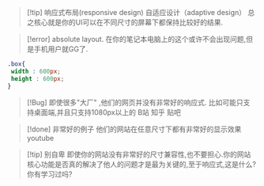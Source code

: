 


>[!tip] 响应式布局(responsive design) 自适应设计（adaptive design）
>总之核心就是你的UI可以在不同尺寸的屏幕下都保持比较好的结果. 

>[!error] absolute layout. 
>在你的笔记本电脑上的这个或许不会出现问题,但是手机用户就GG了.
```css
.box{
 width : 600px;
 height : 600px;
}
```


>[!Bug] 即使很多"大厂" ,他们的网页并没有非常好的响应式. 
>比如可能只支持桌面端,并且只支持1080px以上的
>B站 知乎 贴吧 

>[!done] 非常好的例子 
>他们的网站在任意尺寸下都有非常好的显示效果
>youtube


>[!tip] 别自卑
>即使你的网站没有非常好的尺寸兼容性,也不要担心.你的网站核心功能是否真的解决了他人的问题才是最为关键的,至于响应式,这是什么?你有学习过吗? 

